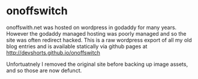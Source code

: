 # onoffswitch

onoffswith.net was hosted on wordpress in godaddy for many years. However the godaddy managed hosting was poorly managed and so the site was often redirect hacked.  This is a raw wordpress export of all my old blog entries and is available statically via github pages at http://devshorts.github.io/onoffswitch

Unfortuatnely I removed the original site before backing up image assets, and so those are now defunct.
